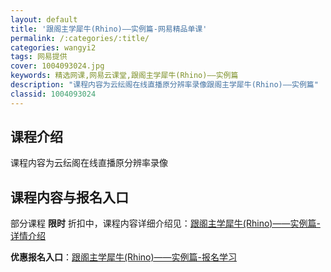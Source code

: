 ```yaml
---
layout: default
title: '跟阁主学犀牛(Rhino)——实例篇-网易精品单课'
permalink: /:categories/:title/
categories: wangyi2
tags: 网易提供
cover: 1004093024.jpg
keywords: 精选网课,网易云课堂,跟阁主学犀牛(Rhino)——实例篇
description: "课程内容为云纭阁在线直播原分辨率录像跟阁主学犀牛(Rhino)——实例篇"
classid: 1004093024
---
```


## 课程介绍

课程内容为云纭阁在线直播原分辨率录像

## 课程内容与报名入口

部分课程 **限时** 折扣中，课程内容详细介绍见：[跟阁主学犀牛(Rhino)——实例篇-详情介绍](https://study.163.com/course/introduction/1004093024.htm?share=1&shareId=1025206652&utm_campaign=share&utm_medium=iphoneShare&utm_source=&utm_u=1025206652)

**优惠报名入口**：[跟阁主学犀牛(Rhino)——实例篇-报名学习](https://study.163.com/course/introduction/1004093024.htm?share=1&shareId=1025206652&utm_campaign=share&utm_medium=iphoneShare&utm_source=&utm_u=1025206652)

